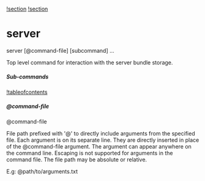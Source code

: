 [!section](server_upload.md)
[!section](server_index.md)

# server

<div class="doc-cmdref-cmd-usage">

server [@command-file] [subcommand] ...

</div>

<div class="doc-cmdref-cmd-doc">

Top level command for interaction with the server bundle storage.

</div>

##### Sub-commands

[!tableofcontents]()

##### @command-file

<div class="doc-cmdref-param-aliases">@command-file
</div>

<div class="doc-cmdref-param-flags">
</div>

<div class="doc-cmdref-param-doc">

File path prefixed with '@' to directly include arguments from the 
specified file. Each argument is on its separate line. They are
directly inserted in place of the @command-file argument. 
The argument can appear anywhere on the command line. Escaping
is not supported for arguments in the command file. 
The file path may be absolute or relative.

E.g: @path/to/arguments.txt

</div>

